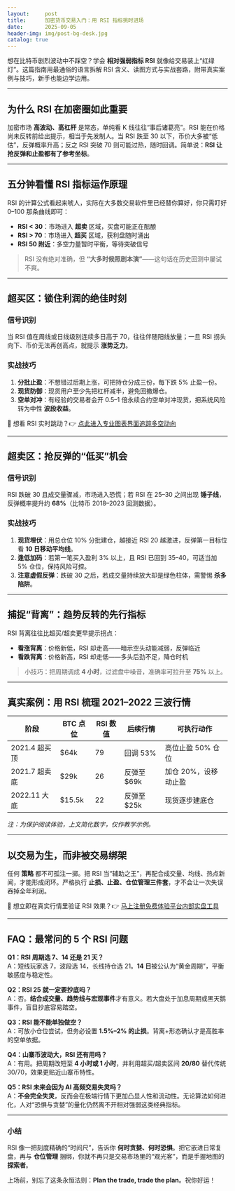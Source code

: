 ```yaml
---
layout:     post
title:      加密货币交易入门：用 RSI 指标挑时进场
date:       2025-09-05
header-img: img/post-bg-desk.jpg
catalog: true
---
```


想在比特币剧烈波动中不踩空？学会 **相对强弱指标 RSI** 就像给交易装上“红绿灯”。这篇指南用最通俗的语言拆解 RSI 含义、读图方式与实战套路，附带真实案例与技巧，新手也能边学边用。

---

## 为什么 RSI 在加密圈如此重要

加密市场 **高波动、高杠杆** 是常态，单纯看 K 线往往“事后诸葛亮”。RSI 能在价格尚未反转前给出提示，相当于先发制人。当 RSI 跌至 30 以下，币价大多被“低估”，反弹概率升高；反之 RSI 突破 70 则可能过热，随时回调。简单说：**RSI 让抢反弹和止盈都有了参考坐标**。

---

## 五分钟看懂 RSI 指标运作原理

RSI 的计算公式看起来唬人，实际在大多数交易软件里已经替你算好，你只需盯好 0–100 那条曲线即可：

- **RSI < 30**：市场进入 **超卖** 区域，买盘可能正在酝酿  
- **RSI > 70**：市场进入 **超买** 区域，获利盘随时涌出  
- **RSI 50 附近**：多空力量暂时平衡，等待突破信号

> RSI 没有绝对准确，但 **“大多时候照剧本演”**——这句话在历史回测中屡试不爽。

---

## 超买区：锁住利润的绝佳时刻

### 信号识别
当 RSI 值在周线或日线级别连续多日高于 70，往往伴随阳线放量；一旦 RSI 拐头向下、币价无法再创高点，就提示 **涨势乏力**。

### 实战技巧
1. **分批止盈**：不想错过后期上涨，可把持仓分成三份，每下跌 5% 止盈一份。  
2. **现货防御**：现货用户至少先把杠杆减半，避免回撤爆仓。  
3. **空单对冲**：有经验的交易者会开 0.5–1 倍永续合约空单对冲现货，把系统风险转为中性 **波段收益**。

👀 想看 RSI 实时跳动？👉 [点此进入专业图表界面追踪多空动向](https://okxdog.com/)

---

## 超卖区：抢反弹的“低买”机会

### 信号识别
RSI 跌破 30 且成交量骤减，市场进入恐慌；若 RSI 在 25–30 之间出现 **锤子线**，反弹概率提升约 **68%**（比特币 2018–2023 回测数据）。

### 实战技巧
1. **现货埋伏**：用总仓位 10% 分批建仓，越接近 RSI 20 越激进，反弹第一目标位看 **10 日移动平均线**。  
2. **逢低加码**：若第一笔买入盈利 3% 以上，且 RSI 已回到 35–40，可适当加 5% 仓位，保持风险可控。  
3. **注意虚假反弹**：跌破 30 之后，若成交量持续放大却是绿色柱体，需警惕 **杀多陷阱**。

---

## 捕捉“背离”：趋势反转的先行指标

RSI 背离往往比超买/超卖更早提示拐点：

- **看涨背离**：价格新低，RSI 却走高——暗示空头动能减弱，反弹临近  
- **看跌背离**：价格新高，RSI 却走低——多头后劲不足，降仓时机

> 小技巧：把周期调成 **4 小时**，过滤盘中噪音，准确率可拉升至 **75%** 以上。

---

## 真实案例：用 RSI 梳理 2021–2022 三波行情

| 阶段 | BTC 点位 | RSI 数值 | 后续行情 | 可执行动作 |
|---|---|---|---|---|
| 2021.4 超买顶 | $64k | 79 | 回调 53% | 高位止盈 50% 仓位 |
| 2021.7 超卖底 | $29k | 26 | 反弹至 $69k | 加仓 20%，设移动止盈 |
| 2022.11 大底 | $15.5k | 22 | 反弹至 $25k | 现货逐步建底仓 |

*注：为保护阅读体验，上文简化数字，仅作教学示例。*

---

## 以交易为生，而非被交易绑架

任何 **策略** 都不可孤注一掷。把 RSI 当“辅助之王”，再配合成交量、均线、热点新闻，才能形成闭环。严格执行 **止损、止盈、仓位管理三件套**，才不会让一次失误吞掉全年利润。

🚀 想立即在真实行情里验证 RSI 效果？👉 [马上注册免费体验平台内部实盘工具](https://okxdog.com/)

---

## FAQ：最常问的 5 个 RSI 问题

**Q1：RSI 周期选 7、14 还是 21 天？**  
A：短线玩家选 7，波段选 14，长线持仓选 21。**14 日**被公认为“黄金周期”，平衡敏感度与稳定性。

**Q2：RSI 25 就一定要抄底吗？**  
A：否。**结合成交量、趋势线与宏观事件**才有意义。若大盘处于加息周期或黑天鹅事件，盲目抄底容易踏空。

**Q3：RSI 能不能单独做空？**  
A：可放小仓位尝试，但务必设置 **1.5%–2% 的止损**。背离+形态确认才是高胜率的空单依据。

**Q4：山寨币波动大，RSI 还有用吗？**  
A：有用。把周期改短至 **4 小时或 1 小时**，并利用超买/超卖区间 **20/80** 替代传统 30/70，效果更贴近山寨币特性。

**Q5：RSI 未来会因为 AI 高频交易失灵吗？**  
A：**不会完全失灵**，反而会在极端行情下更加凸显人性和流动性。无论算法如何进化，人对“恐惧与贪婪”的量化仍然离不开相对强弱这类经典指标。

---

### 小结

RSI 像一把刻度精确的“时间尺”，告诉你 **何时贪婪、何时恐惧**。把它嵌进日常复盘，再与 **仓位管理** 捆绑，你就不再只是交易市场里的“观光客”，而是手握地图的 **探索者**。

上场前，别忘了这条永恒法则：**Plan the trade, trade the plan**。祝你好运！